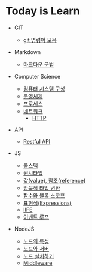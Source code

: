 # Today is Learn

- GIT
  - [git 명령어 모음](https://github.com/juuunobae/TIL/blob/main/GIT/git%20명령어%20모음.md)

- Markdown
  - [마크다운 문법](https://github.com/juuunobae/TIL/blob/main/Markdown/Markdown.md)
  
- Computer Science
  - [컴퓨터 시스템 구성](https://github.com/juuunobae/TIL/blob/main/Computer%20Science/%EC%BB%B4%ED%93%A8%ED%84%B0%20%EC%8B%9C%EC%8A%A4%ED%85%9C%20%EA%B5%AC%EC%84%B1.md)
  - [운영체제](https://github.com/juuunobae/TIL/blob/main/Computer%20Science/운영체제.md)
  - [프로세스](https://github.com/juuunobae/TIL/blob/main/Computer%20Science/%ED%94%84%EB%A1%9C%EC%84%B8%EC%8A%A4.md)
  - [네트워크](https://github.com/juuunobae/TIL/blob/main/Computer%20Science/네트워크.md)
    - [HTTP](https://github.com/juuunobae/TIL/blob/main/Computer%20Science/HTTP.md) 

- API
  - [Restful API](https://github.com/juuunobae/TIL/blob/main/API/restAPI.md)
   
- JS
  - [콜스택](https://github.com/juuunobae/TIL/blob/main/JS/%EC%BD%9C%EC%8A%A4%ED%83%9D.md)
  - [원시타입](https://github.com/juuunobae/TIL/blob/main/JS/Primitive%20Type(%EC%9B%90%EC%8B%9C%ED%83%80%EC%9E%85).md)
  - [값(value), 참조(reference)](https://github.com/juuunobae/TIL/blob/main/JS/%EA%B0%92(value)%2C%20%EC%B0%B8%EC%A1%B0(reference).md)
  - [암묵적 타입 변환](https://github.com/juuunobae/TIL/blob/main/JS/%EC%95%94%EB%AC%B5%EC%A0%81%20%ED%83%80%EC%9E%85%20%EB%B3%80%ED%99%98.md)
  -  [함수와 블록 스코프](https://github.com/juuunobae/TIL/blob/main/JS/%ED%95%A8%EC%88%98%EC%99%80%20%EB%B8%94%EB%A1%9D%20%EC%8A%A4%EC%BD%94%ED%94%84.md)
  -  [표현식(Expressions)](https://github.com/juuunobae/TIL/blob/main/JS/%ED%91%9C%ED%98%84%EC%8B%9D(Expressions).md)
  -  [IIFE](https://github.com/juuunobae/TIL/blob/main/JS/IIFE.md)
  -  [이벤트 루프](https://github.com/juuunobae/TIL/blob/main/JS/%EC%9D%B4%EB%B2%A4%ED%8A%B8%20%EB%A3%A8%ED%94%84.md)
  
- NodeJS
  - [노드의 특성](https://github.com/juuunobae/TIL/blob/main/NodeJS/노드의%20특성.md) 
  - [노드와 서버](https://github.com/juuunobae/TIL/blob/main/NodeJS/노드와%20서버.md)
  - [노드 설치하기](https://github.com/juuunobae/TIL/blob/main/NodeJS/노드%20설치하기.md)
  - [Middleware](https://github.com/juuunobae/TIL/blob/main/NodeJS/middleware.md)
